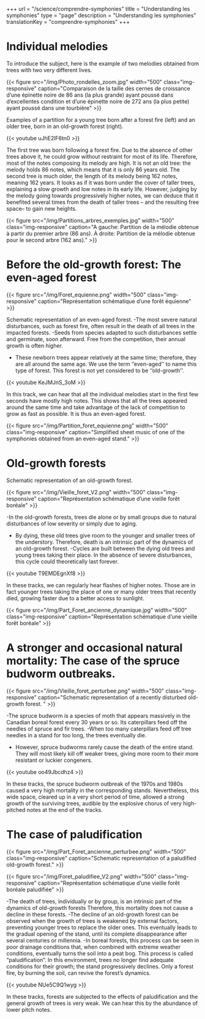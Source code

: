 +++
url =  "/science/comprendre-symphonies"
title = "Understanding les symphonies"
type = "page"
description =  "Understanding les symphonies"
translationKey = "comprendre-symphonies"
+++



# Individual melodies

To introduce the subject, here is the example of two melodies obtained from trees with two very different lives. 


{{< figure src="/img/Photo_rondelles_zoom.jpg" width="500" class="img-responsive" caption="Comparaison de la taille des cernes de croissance d’une épinette noire de 86 ans (la plus grande) ayant poussé dans d’excellentes condition et d’une épinette noire de 272 ans (la plus petite) ayant poussé dans une tourbière" >}}

Examples of a partition for a young tree born after a forest fire (left) and an older tree, born in an old-growth forest (right). 
<div class="row">
<div class="col-md-7">
{{< youtube uJhE2lF6tn0 >}}
</div>
</div>

The first tree was born following a forest fire. Due to the absence of other trees above it, he could grow without restraint for most of its life. Therefore, most of the notes composing its melody are high. It is not an old tree: the melody holds 86 notes, which means that it is only 86 years old.
The second tree is much older, the length of its melody being 162 notes, meaning 162 years. It looks as if it was born under the cover of taller trees, explaining a slow growth and low notes in its early life. However, judging by the melody going towards progressively higher notes, we can deduce that it benefited several times from the death of taller trees – and the resulting free space– to gain new heights. 


{{< figure src="/img/Partitions_arbres_exemples.jpg" width="500" class="img-responsive" caption="A gauche: Partition de la mélodie obtenue à partir du premier arbre (86 ans). À droite: Partition de la mélodie obtenue pour le second arbre (162 ans)." >}}

# Before the old-growth forest: The even-aged forest


{{< figure src="/img/Foret_equienne.png" width="500" class="img-responsive" caption="Représentation schématique d’une forêt équienne" >}}


Schematic representation of an even-aged forest.
-The most severe natural disturbances, such as forest fire, often result in the death of all trees in the impacted forests.
-Seeds from species adapted to such disturbances settle and germinate, soon afterward. Free from the competition, their annual growth is often higher. 
- These newborn trees appear relatively at the same time; therefore, they are all around the same age.  We use the term ‘’even-aged’’ to name this type of forest.  This forest is not yet considered to be ‘’old-growth’’. 

<div class="row">
<div class="col-md-7">
{{< youtube KeJMJnS_3oM >}}
</div>
</div>

In this track, we can hear that all the individual melodies start in the first few seconds have mostly high notes. This shows that all the trees appeared around the same time and take advantage of the lack of competition to grow as fast as possible. It is thus an even-aged forest.

{{< figure src="/img/Partition_foret_equienne.png" width="500" class="img-responsive" caption="Simplified sheet music of one of the symphonies obtained from an even-aged stand." >}}

# Old-growth forests

Schematic representation of an old-growth forest. 



{{< figure src="/img/Vieille_foret_V2.png" width="500" class="img-responsive" caption="Représentation schématique d’une vieille forêt boréale" >}}

-In the old-growth forests, trees die alone or by small groups due to natural disturbances of low severity or simply due to aging. 
- By dying, these old trees give room to the younger and smaller trees of the understory. Therefore, death is an intrinsic part of the dynamics of an old-growth forest. 
-Cycles are built between the dying old trees and young trees taking their place. In the absence of severe disturbances, this cycle could theoretically last forever. 

<div class="row">
<div class="col-md-7">
{{< youtube T9EMDEgnXf8 >}}
</div>
</div>


In these tracks, we can regularly hear flashes of higher notes. Those are in fact younger trees taking the place of one or many older trees that recently died, growing faster due to a better access to sunlight. 


{{< figure src="/img/Part_Foret_ancienne_dynamique.jpg" width="500" class="img-responsive" caption="Représentation schématique d’une vieille forêt boréale" >}}


# A stronger and occasional natural mortality: The case of the spruce budworm outbreaks.


{{< figure src="/img/Vieille_foret_perturbee.png" width="500" class="img-responsive" caption="Schematic representation of a recently disturbed old-growth forest. " >}}


-The spruce budworm is a species of moth that appears massively in the Canadian boreal forest every 30 years or so. Its caterpillars feed off the needles of spruce and fir trees. 
-When too many caterpillars feed off tree needles in a stand for too long, the trees eventually die.  
- However, spruce budworms rarely cause the death of the entire stand. They will most likely kill off weaker trees, giving more room to their more resistant or luckier congeners. 


<div class="row">
<div class="col-md-7">
{{< youtube oo49Jbcdhz4 >}}
</div>
</div>


In these tracks, the spruce budworm outbreak of the 1970s and 1980s caused a very high mortality in the corresponding stands. Nevertheless, this wide space, cleared up in a very short period of time, allowed a strong growth of the surviving trees, audible by the explosive chorus of very high-pitched notes at the end of the tracks.


# The case of paludification

{{< figure src="/img/Part_Foret_ancienne_perturbee.png" width="500" class="img-responsive" caption="Schematic representation of a paludified old-growth forest." >}}

{{< figure src="/img/Foret_paludifiee_V2.png" width="500" class="img-responsive" caption="Représentation schématique d’une vieille forêt boréale paludifiée" >}}

-The death of trees, individually or by group, is an intrinsic part of the dynamics of old-growth forests Therefore, this mortality does not cause a decline in these forests.
-The decline of an old-growth forest can be observed when the growth of trees is weakened by external factors, preventing younger trees to replace the older ones. This eventually leads to the gradual opening of the stand, until its complete disappearance after several centuries or millennia. 
-In boreal forests, this process can be seen in poor drainage conditions that, when combined with extreme weather conditions, eventually turns the soil into a peat bog. This process is called “paludification”.  In this environment, trees no longer find adequate conditions for their growth; the stand progressively declines. Only a forest fire, by burning the soil, can revive the forest’s dynamics. 


<div class="row">
<div class="col-md-7">
{{< youtube NUe5C9Q1wyg >}}
</div>
</div>

In these tracks, forests are subjected to the effects of paludification and the general growth of trees is very weak. We can hear this by the abundance of lower pitch notes. 

